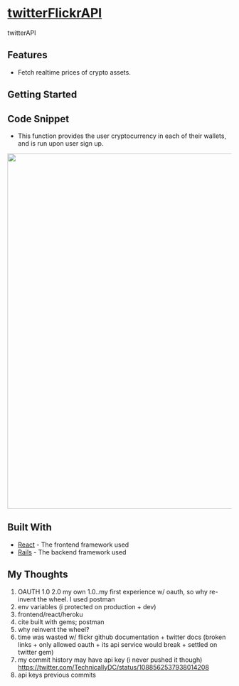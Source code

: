 # [twitterFlickrAPI](http://www.thecoinface.com)

twitterAPI

## Features

* Fetch realtime prices of crypto assets.

## Getting Started

## Code Snippet
* This function provides the user cryptocurrency in each of their wallets, and is run upon user sign up.

<p align="center"><img src="https://i.imgur.com/9uUBlSM.png" width="800px" /></p>

## Built With

* [React](https://reactjs.org/docs/getting-started.html) - The frontend framework used
* [Rails](https://guides.rubyonrails.org/) - The backend framework used

## My Thoughts
1) OAUTH 1.0 2.0 my own 1.0..my first experience w/ oauth, so why re-invent the wheel. I used postman
2) env variables (i protected on production + dev)
3) frontend/react/heroku
4) cite built with gems; postman
5) why reinvent the wheel?
6) time was wasted w/ flickr github documentation + twitter docs (broken links + only allowed oauth + its api service would break + settled on twitter gem)
7) my commit history may have api key (i never pushed it though)
https://twitter.com/TechnicallyDC/status/1088562537938014208
8) api keys previous commits 
